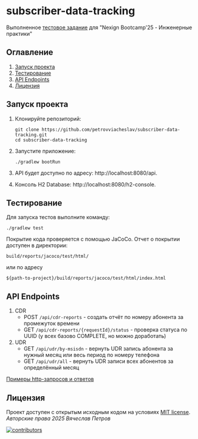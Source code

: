 # subscriber-data-tracking

Выполненное [тестовое задание](./task.md) для "Nexign Bootcamp'25 - Инженерные практики"

## Оглавление
1. [Запуск проекта](#run)
2. [Тестирование](#tests)
3. [API Endpoints](#api-endpoints)
4. [Лицензия](#license)

## Запуск проекта <a name="run"></a>

1. Клонируйте репозиторий:
    ```shell
    git clone https://github.com/petrovviacheslav/subscriber-data-tracking.git
    cd subscriber-data-tracking
    ```
2. Запустите приложение:
   ```shell
   ./gradlew bootRun
   ```

3. API будет доступно по адресу: http://localhost:8080/api.
4. Консоль H2 Database: http://localhost:8080/h2-console.

## Тестирование <a name="tests"></a>

Для запуска тестов выполните команду:
```shell
./gradlew test
```

Покрытие кода проверяется с помощью JaCoCo. Отчет о покрытии доступен в директории:
```
build/reports/jacoco/test/html/
``` 
или по адресу 
```
${path-to-project}/build/reports/jacoco/test/html/index.html
```

## API Endpoints <a name="api-endpoints"></a>

1. CDR
   - POST ```/api/cdr-reports``` - создать отчёт по номеру абонента за промежуток времени
   - GET ```/api/cdr-reports/{requestId}/status``` - проверка статуса по UUID (у всех базово COMPLETE, но можно доработать) 
2. UDR
   - GET ```/api/udr/by-msisdn``` - вернуть UDR запись абонента за нужный месяц или весь период по номеру телефона
   - GET ```/api/udr/all``` - вернуть UDR записи всех абонентов за определённый месяц

[Примеры http-запросов и ответов](./http.md)

## Лицензия <a name="license"></a>

Проект доступен с открытым исходным кодом на условиях [MIT license](./LICENSE).<br>
*Авторские права 2025 Вячеслав Петров*<br>

<a href="https://github.com/petrovviacheslav/subscriber-data-tracking/graphs/contributors">
  <img alt="contributors" src="https://contrib.rocks/image?repo=petrovviacheslav/subscriber-data-tracking" />
</a><br>
